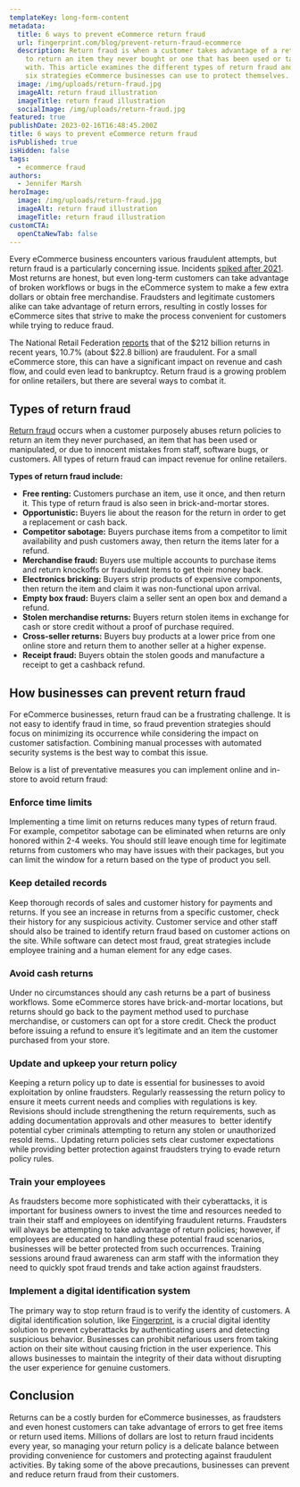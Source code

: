 ```yaml
---
templateKey: long-form-content
metadata:
  title: 6 ways to prevent eCommerce return fraud
  url: fingerprint.com/blog/prevent-return-fraud-ecommerce
  description: Return fraud is when a customer takes advantage of a return policy
    to return an item they never bought or one that has been used or tampered
    with. This article examines the different types of return fraud and suggests
    six strategies eCommerce businesses can use to protect themselves.
  image: /img/uploads/return-fraud.jpg
  imageAlt: return fraud illustration
  imageTitle: return fraud illustration
  socialImage: /img/uploads/return-fraud.jpg
featured: true
publishDate: 2023-02-16T16:48:45.200Z
title: 6 ways to prevent eCommerce return fraud
isPublished: true
isHidden: false
tags:
  - ecommerce fraud
authors:
  - Jennifer Marsh
heroImage:
  image: /img/uploads/return-fraud.jpg
  imageAlt: return fraud illustration
  imageTitle: return fraud illustration
customCTA:
  openCtaNewTab: false
---
```

Every eCommerce business encounters various fraudulent attempts, but return fraud is a particularly concerning issue. Incidents [spiked after 2021](https://www.cnbc.com/2022/02/22/consumers-lost-5point8-billion-to-fraud-last-year-up-70percent-over-2020.html#:~:text=Investing%20Club-,Consumers%20lost%20%245.8%20billion%20to,year%20%E2%80%94%20up%2070%25%20over%202020&text=Consumers%20reported%20losing%20more%20than,Federal%20Trade%20Commission%20said%20Tuesday). Most returns are honest, but even long-term customers can take advantage of broken workflows or bugs in the eCommerce system to make a few extra dollars or obtain free merchandise. Fraudsters and legitimate customers alike can take advantage of return errors, resulting in costly losses for eCommerce sites that strive to make the process convenient for customers while trying to reduce fraud.

The National Retail Federation [reports](https://nrf.com/media-center/press-releases/2022-retail-returns-rate-remains-flat-816-billion#:~:text=Of%20the%20approximately%20%24212%20billion,%25) that of the $212 billion returns in recent years, 10.7% (about $22.8 billion) are fraudulent. For a small eCommerce store, this can have a significant impact on revenue and cash flow, and could even lead to bankruptcy. Return fraud is a growing problem for online retailers, but there are several ways to combat it.

## Types of return fraud

[Return fraud](https://www.shopify.com/retail/return-fraud) occurs when a customer purposely abuses return policies to return an item they never purchased, an item that has been used or manipulated, or due to innocent mistakes from staff, software bugs, or customers. All types of return fraud can impact revenue for online retailers.

**Types of return fraud include:**

* **Free renting:** Customers purchase an item, use it once, and then return it. This type of return fraud is also seen in brick-and-mortar stores.
* **Opportunistic:** Buyers lie about the reason for the return in order to get a replacement or cash back.
* **Competitor sabotage:** Buyers purchase items from a competitor to limit availability and push customers away, then return the items later for a refund.
* **Merchandise fraud:** Buyers use multiple accounts to purchase items and return knockoffs or fraudulent items to get their money back.
* **Electronics bricking:** Buyers strip products of expensive components, then return the item and claim it was non-functional upon arrival.
* **Empty box fraud:** Buyers claim a seller sent an open box and demand a refund. 
* **Stolen merchandise returns:** Buyers return stolen items in exchange for cash or store credit without a proof of purchase required.
* **Cross-seller returns:** Buyers buy products at a lower price from one online store and return them to another seller at a higher expense.
* **Receipt fraud:** Buyers obtain the stolen goods and manufacture a receipt to get a cashback refund.

## How businesses can prevent return fraud

For eCommerce businesses, return fraud can be a frustrating challenge. It is not easy to identify fraud in time, so fraud prevention strategies should focus on minimizing its occurrence while considering the impact on customer satisfaction. Combining manual processes with automated security systems is the best way to combat this issue.

Below is a list of preventative measures you can implement online and in-store to avoid return fraud:

### Enforce time limits

Implementing a time limit on returns reduces many types of return fraud. For example, competitor sabotage can be eliminated when returns are only honored within 2-4 weeks. You should still leave enough time for legitimate returns from customers who may have issues with their packages, but you can limit the window for a return based on the type of product you sell.

### Keep detailed records

Keep thorough records of sales and customer history for payments and returns. If you see an increase in returns from a specific customer, check their history for any suspicious activity. Customer service and other staff should also be trained to identify return fraud based on customer actions on the site. While software can detect most fraud, great strategies include employee training and a human element for any edge cases.

### Avoid cash returns

Under no circumstances should any cash returns be a part of business workflows. Some eCommerce stores have brick-and-mortar locations, but returns should go back to the payment method used to purchase merchandise, or customers can opt for a store credit. Check the product before issuing a refund to ensure it’s legitimate and an item the customer purchased from your store.

### Update and upkeep your return policy

Keeping a return policy up to date is essential for businesses to avoid exploitation by online fraudsters. Regularly reassessing the return policy to ensure it meets current needs and complies with regulations is key. Revisions should include strengthening the return requirements, such as adding documentation approvals and other measures to  better identify potential cyber criminals attempting to return any stolen or unauthorized resold items.. Updating return policies sets clear customer expectations while providing better protection against fraudsters trying to evade return policy rules.

### Train your employees

As fraudsters become more sophisticated with their cyberattacks, it is important for business owners to invest the time and resources needed to train their staff and employees on identifying fraudulent returns. Fraudsters will always be attempting to take advantage of return policies; however, if employees are educated on handling these potential fraud scenarios, businesses will be better protected from such occurrences. Training sessions around fraud awareness can arm staff with the information they need to quickly spot fraud trends and take action against fraudsters.

### Implement a digital identification system

The primary way to stop return fraud is to verify the identity of customers. A digital identification solution, like [Fingerprint](https://fingerprint.com/ecommerce/), is a crucial digital identity solution to prevent cyberattacks by authenticating users and detecting suspicious behavior. Businesses can prohibit nefarious users from taking action on their site without causing friction in the user experience. This allows businesses to maintain the integrity of their data without disrupting the user experience for genuine customers.

## Conclusion

Returns can be a costly burden for eCommerce businesses, as fraudsters and even honest customers can take advantage of errors to get free items or return used items. Millions of dollars are lost to return fraud incidents every year, so managing your return policy is a delicate balance between providing convenience for customers and protecting against fraudulent activities. By taking some of the above precautions, businesses can prevent and reduce return fraud from their customers.